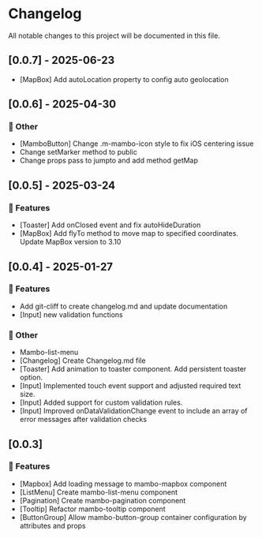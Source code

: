 # Changelog

All notable changes to this project will be documented in this file.

## [0.0.7] - 2025-06-23

- [MapBox] Add autoLocation property to config auto geolocation

## [0.0.6] - 2025-04-30

### 💼 Other

- [MamboButton] Change .m-mambo-icon style to fix iOS centering issue
- Change setMarker method to public
- Change props pass to jumpto and add method getMap

## [0.0.5] - 2025-03-24

### 🚀 Features

- [Toaster] Add onClosed event and fix autoHideDuration
- [MapBox] Add flyTo method to move map to specified coordinates. Update MapBox version to 3.10

## [0.0.4] - 2025-01-27

### 🚀 Features

- Add git-cliff to create changelog.md and update documentation
- [Input] new validation functions

### 💼 Other

- Mambo-list-menu
- [Changelog] Create Changelog.md file
- [Toaster] Add animation to toaster component. Add persistent toaster option.
- [Input] Implemented touch event support and adjusted required text size.
- [Input] Added support for custom validation rules.
- [Input] Improved onDataValidationChange event to include an array of error messages after validation checks

## [0.0.3]

### 🚀 Features

- [Mapbox] Add loading message to mambo-mapbox component
- [ListMenu] Create mambo-list-menu component
- [Pagination] Create mambo-pagination component
- [Tooltip] Refactor mambo-tooltip component
- [ButtonGroup] Allow mambo-button-group container configuration by attributes and props

<!-- generated by git-cliff -->
